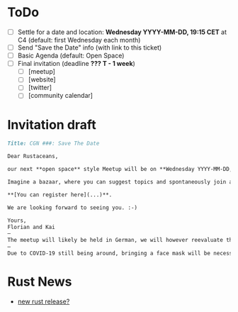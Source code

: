 # ToDo

- [ ] Settle for a date and location: **Wednesday YYYY-MM-DD, 19:15 CET** at C4 (default: first Wednesday each month)
- [ ] Send "Save the Date" info (with link to this ticket)
- [ ] Basic Agenda (default: Open Space)
- [ ] Final invitation (deadline **??? T - 1 week**)
  - [ ] [meetup]
  - [ ] [website]
  - [ ] [twitter]
  - [ ] [community calendar]

# Invitation draft

```markdown
Title: CGN ###: Save The Date

Dear Rustaceans,

our next **open space** style Meetup will be on **Wednesday YYYY-MM-DD, 19:15 CET**.

Imagine a bazaar, where you can suggest topics and spontaneously join any discussion you find interesting. It all depends on your interests. You can enjoy some drinks, meet nice people and discuss about Rust.

**[You can register here](...)**.

We are looking forward to seeing you. :-)

Yours,
Florian and Kai
―  
The meetup will likely be held in German, we will however reevaluate this at the beginning of the evening and may switch to English if needed.
―
Due to COVID-19 still being around, bringing a face mask will be necessary. For the same reason we need to know how many people will attend the meetup. Please make sure to register and, in case you are no longer able to attend, cancel your registration. Thank you.
```
# Rust News
- [new rust release?](https://github.com/rust-lang/rust/blob/stable/RELEASES.md)
